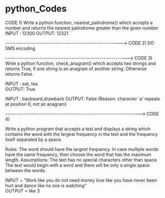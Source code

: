 # python_Codes

CODE 1) Write a python function, nearest_palindrome() which accepts a number and returns the nearest palindrome greater than the given number
INPUT : 12300
OUTPUT: 12321

---------------------------------------------------------->
CODE 2)
DO SMS encoding



------------------------------------------------------------->
CODE 3)
Write a python function, check_anagram() which accepts two strings and returns True, if one string is an anagram of another string. Otherwise returns False.

INPUT : eat, tea	
OUTPUT: True

INPUT : backward,drawback
OUTPUT: False (Reason: character 'a' repeats at position 6, not an anagram)



------------------------------------------------------------------->
CODE 4)

Write a python program that accepts a text and displays a string which contains the word with the largest frequency in the text and the frequency itself separated by a space.

Rules:
The word should have the largest frequency.
In case multiple words have the same frequency, then choose the word that has the maximum length.
Assumptions:
The text has no special characters other than space.
The text would begin with a word and there will be only a single space between the words.

INPUT = "Work like you do not need money love like you have never been hurt and dance like no one is watching"	
OUTPUT = like 3

